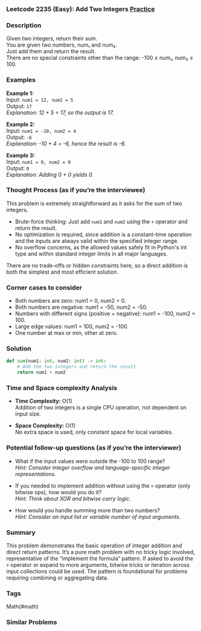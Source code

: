 ### Leetcode 2235 (Easy): Add Two Integers [Practice](https://leetcode.com/problems/add-two-integers)

### Description  
Given two integers, return their sum.  
You are given two numbers, num₁ and num₂.  
Just add them and return the result.  
There are no special constraints other than the range: -100 ≤ num₁, num₂ ≤ 100.  

### Examples  

**Example 1:**  
Input: `num1 = 12, num2 = 5`  
Output: `17`  
*Explanation: 12 + 5 = 17, so the output is 17.*

**Example 2:**  
Input: `num1 = -10, num2 = 4`  
Output: `-6`  
*Explanation: -10 + 4 = -6, hence the result is -6.*

**Example 3:**  
Input: `num1 = 0, num2 = 0`  
Output: `0`  
*Explanation: Adding 0 + 0 yields 0.*

### Thought Process (as if you’re the interviewee)  
This problem is extremely straightforward as it asks for the sum of two integers.  
- Brute-force thinking: Just add `num1` and `num2` using the `+` operator and return the result.
- No optimization is required, since addition is a constant-time operation and the inputs are always valid within the specified integer range.
- No overflow concerns, as the allowed values safely fit in Python's int type and within standard integer limits in all major languages.

There are no trade-offs or hidden constraints here, so a direct addition is both the simplest and most efficient solution.

### Corner cases to consider  
- Both numbers are zero: num1 = 0, num2 = 0.
- Both numbers are negative: num1 = -50, num2 = -50.
- Numbers with different signs (positive + negative): num1 = -100, num2 = 100.
- Large edge values: num1 = 100, num2 = -100.
- One number at max or min, other at zero.

### Solution

```python
def sum(num1: int, num2: int) -> int:
    # Add the two integers and return the result
    return num1 + num2
```

### Time and Space complexity Analysis  

- **Time Complexity:** O(1)  
  Addition of two integers is a single CPU operation, not dependent on input size.

- **Space Complexity:** O(1)  
  No extra space is used, only constant space for local variables.

### Potential follow-up questions (as if you’re the interviewer)  

- What if the input values were outside the -100 to 100 range?  
  *Hint: Consider integer overflow and language-specific integer representations.*

- If you needed to implement addition without using the `+` operator (only bitwise ops), how would you do it?  
  *Hint: Think about XOR and bitwise carry logic.*

- How would you handle summing more than two numbers?  
  *Hint: Consider an input list or variable number of input arguments.*

### Summary
This problem demonstrates the basic operation of integer addition and direct return patterns. It’s a pure math problem with no tricky logic involved, representative of the “implement the formula” pattern. If asked to avoid the `+` operator or expand to more arguments, bitwise tricks or iteration across input collections could be used. The pattern is foundational for problems requiring combining or aggregating data.

### Tags
Math(#math)

### Similar Problems

